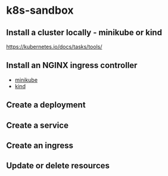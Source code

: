 # k8s-sandbox

## Install a cluster locally - minikube or kind

https://kubernetes.io/docs/tasks/tools/

## Install an NGINX ingress controller

- [minikube](https://kubernetes.io/docs/tasks/access-application-cluster/ingress-minikube/)
- [kind](https://kind.sigs.k8s.io/docs/user/ingress/)

## Create a deployment

## Create a service

## Create an ingress

## Update or delete resources

